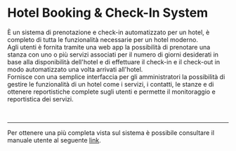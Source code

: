 # Hotel Booking & Check-In System


È un sistema di prenotazione e check-in automatizzato per un hotel, è completo 
di tutta le funzionalità necessarie per un hotel moderno.
<br>
Agli utenti è fornita tramite una web app la possibilità di prenotare una stanza
con uno o più servizi associati per il numero di giorni desiderati in base alla 
disponibilità dell'hotel e di effettuare il check-in e il check-out in modo
automatizzato una volta arrivati all'hotel.
<br>
Fornisce con una semplice interfaccia per gli amministratori la possibilità di
gestire le funzionalità di un hotel come i servizi, i contatti, le stanze e di
ottenere reportistiche complete sugli utenti e permette il monitoraggio e
reportistica dei servizi.

<br>

---
Per ottenere una più completa vista sul sistema è possibile consultare il
manuale utente al seguente [link](https://drive.google.com/file/d/1lDRHAxttNxOSp3GEGfEYzqTxflaK-iw3/view?usp=sharing).
